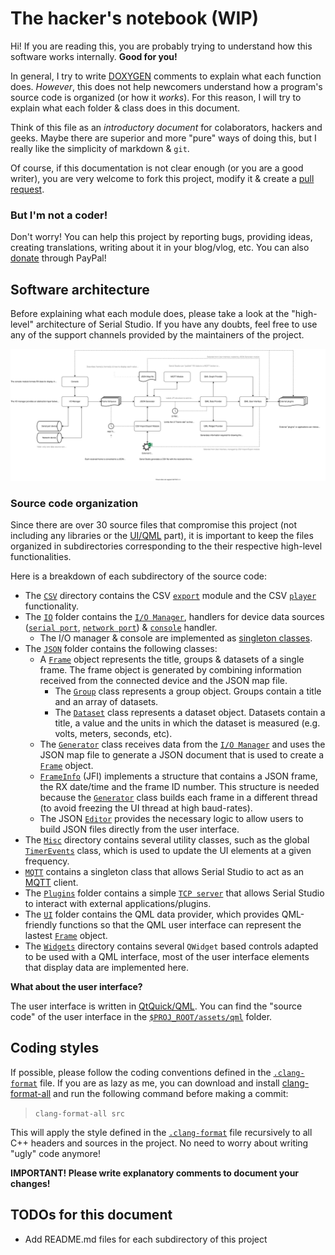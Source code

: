 # The hacker's notebook (WIP)

Hi! If you are reading this, you are probably trying to understand how this software works internally. **Good for you!**

In general, I try to write [DOXYGEN](https://www.doxygen.nl/index.html) comments to explain what each function does. *However*, this does not help newcomers understand how a program's source code is organized (or how it *works*). For this reason, I will try to explain what each folder & class does in this document. 

Think of this file as an *introductory document* for colaborators, hackers and geeks. Maybe there are superior and more "pure" ways of doing this, but I really like the simplicity of markdown & `git`.

Of course, if this documentation is not clear enough (or you are a good writer), you are very welcome to fork this project, modify it & create a [pull request](https://docs.github.com/en/github/collaborating-with-pull-requests/proposing-changes-to-your-work-with-pull-requests/about-pull-requests).

### But I'm not a coder!

Don't worry! You can help this project by reporting bugs, providing ideas, creating translations, writing about it in your blog/vlog, etc. You can also [donate](https://www.paypal.com/donate?hosted_button_id=XN68J47QJKYDE) through PayPal!

## Software architecture

Before explaining what each module does, please take a look at the "high-level" architecture of Serial Studio. If you have any doubts, feel free to use any of the support channels provided by the maintainers of the project.

![Architecture](../doc/architecture/architecture.svg)

### Source code organization

Since there are over 30 source files that compromise this project (not including any libraries or the [UI/QML](../assets/qml) part), it is important to keep the files organized in subdirectories corresponding to the their respective high-level functionalities.

Here is a breakdown of each subdirectory of the source code:

- The [`CSV`](CSV) directory contains the CSV [`export`](CSV/Export.h) module and the CSV [`player`](CSV/Player.h) functionality.
- The [`IO`](IO) folder contains the [`I/O Manager`](IO/Manager.h), handlers for device data sources ([`serial port`](IO/DataSources/Serial.h), [`network port`](IO/DataSources/Network.h)) & [`console`](IO/Console.h) handler.
    - The I/O manager & console are implemented as [singleton classes](https://en.wikipedia.org/wiki/Singleton_pattern).
- The [`JSON`](JSON) folder contains the following classes:
	- A [`Frame`](JSON/Frame.h) object represents the title, groups & datasets of a single frame. The frame object is generated by combining information received from the connected device and the JSON map file.
		- The [`Group`](JSON/Group.h) class represents a group object. Groups contain a title and an array of datasets.
		- The [`Dataset`](JSON/Dataset.h) class represents a dataset object. Datasets contain a title, a value and the units in which the dataset is measured (e.g. volts, meters, seconds, etc).
	- The [`Generator`](JSON/Generator.h) class receives data from the [`I/O Manager`](IO/Manager.h) and uses the JSON map file to generate a JSON document that is used to create a [`Frame`](JSON/Frame.h) object.
	- [`FrameInfo`](JSON/FrameInfo.h) (JFI) implements a structure that contains a JSON frame, the RX date/time and the frame ID number. This structure is needed because the [`Generator`](JSON/Generator.h) class builds each frame in a different thread (to avoid freezing the UI thread at high baud-rates).
	- The JSON [`Editor`](JSON/Editor.h) provides the necessary logic to allow users to build JSON files directly from the user interface.
- The [`Misc`](Misc) directory contains several utility classes, such as the global [`TimerEvents`](Misc/TimerEvents.h) class, which is used to update the UI elements at a given frequency.
- [`MQTT`](MQTT) contains a singleton class that allows Serial Studio to act as an [MQTT](https://en.wikipedia.org/wiki/MQTT) client.
- The [`Plugins`](Plugins) folder contains a simple [`TCP server`](Plugins/Bridge.h) that allows Serial Studio to interact with external applications/plugins.
- The [`UI`](UI) folder contains the QML data provider, which provides QML-friendly functions so that the QML user interface can represent the lastest [`Frame`](JSON/Frame.h) object.
- The [`Widgets`](Widgets) directory contains several `QWidget` based controls adapted to be used with a QML interface, most of the user interface elements that display data are implemented here.

**What about the user interface?** 

The user interface is written in [QtQuick/QML](https://doc.qt.io/qt-5/qtquick-index.html). You can find the "source code" of the user interface in the [`$PROJ_ROOT/assets/qml`](../assets/qml) folder.

## Coding styles

If possible, please follow the coding conventions defined in the [`.clang-format`](../.clang-format) file. If you are as lazy as me, you can download and install [clang-format-all](https://github.com/eklitzke/clang-format-all) and run the following command before making a commit:

> `clang-format-all src`

This will apply the style defined in the [`.clang-format`](../.clang-format) file recursively to all C++ headers and sources in the project. No need to worry about writing "ugly" code anymore!

**IMPORTANT! Please write explanatory comments to document your changes!**

## TODOs for this document

- Add README.md files for each subdirectory of this project






